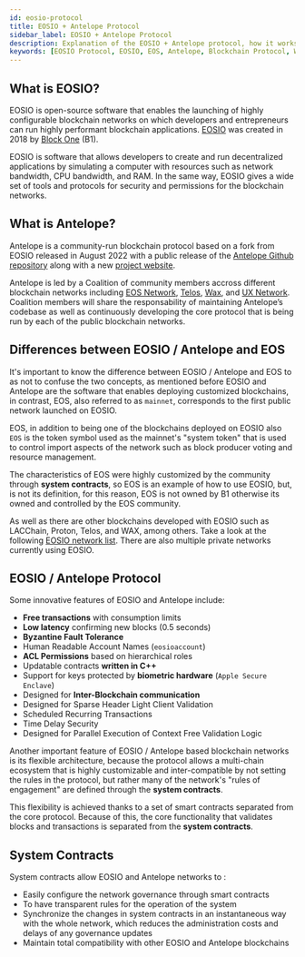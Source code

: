 ```yaml
---
id: eosio-protocol
title: EOSIO + Antelope Protocol
sidebar_label: EOSIO + Antelope Protocol
description: Explanation of the EOSIO + Antelope protocol, how it works and how to use it.
keywords: [EOSIO Protocol, EOSIO, EOS, Antelope, Blockchain Protocol, What is the EOSIO protocol]
---
```


## What is EOSIO? 

EOSIO is open-source software that enables the launching of highly configurable blockchain networks on which developers and entrepreneurs can run highly performant blockchain applications. [EOSIO](https://eos.io/) was created in 2018 by [Block One](https://block.one/) (B1). 

EOSIO is software that allows developers to create and run decentralized applications by simulating a computer with resources such as network bandwidth, CPU bandwidth, and RAM. In the same way, EOSIO gives a wide set of tools and protocols for security and permissions for the blockchain networks.

## What is Antelope? 

Antelope is a community-run blockchain protocol based on a fork from EOSIO released in August 2022 with a public release of the [Antelope Github repository](https://github.com/antelopeIO) along with a new [project website](http://www.antelope.io/).

Antelope is led by a Coalition of community members accross different blockchain networks including  [EOS Network](https://eosnetwork.com/), [Telos](https://telos.net/), [Wax](https://wax.io/), and [UX Network](https://uxnetwork.io/). Coalition members will share the responsability of maintaining Antelope’s codebase as well as continuously developing the core protocol that is being run by each of the public blockchain networks.

## Differences between EOSIO / Antelope and EOS

It's important to know the difference between EOSIO / Antelope and EOS to as not to confuse the two concepts, as mentioned before EOSIO and Antelope are the software that enables deploying customized blockchains, in contrast, EOS, also referred to as `mainnet`, corresponds to the first public network launched on EOSIO.

EOS, in addition to being one of the blockchains deployed on EOSIO also `EOS` is the token symbol used as the mainnet's "system token" that is used to control import aspects of the network such as block producer voting and resource management.

The characteristics of EOS were highly customized by the community through **system contracts**, so EOS is an example of how to use EOSIO, but, is not its definition, for this reason, EOS is not owned by B1 otherwise its owned and controlled by the EOS community. 

As well as there are other blockchains developed with EOSIO such as LACChain, Proton, Telos, and WAX, among others. Take a look at the following [EOSIO network list](https://guide.eoscostarica.io/docs/community-resources/eosio-networks). There are also multiple private networks currently using EOSIO.

## EOSIO / Antelope Protocol

Some innovative features of EOSIO and Antelope include:

- **Free transactions** with consumption limits
- **Low latency** confirming new blocks (0.5 seconds)
- **Byzantine Fault Tolerance**
- Human Readable Account Names (`eosioaccount`)
- **ACL Permissions** based on hierarchical roles
- Updatable contracts **written in C++**
- Support for keys protected by **biometric hardware** (`Apple Secure Enclave`)
- Designed for **Inter-Blockchain communication**
- Designed for Sparse Header Light Client Validation
- Scheduled Recurring Transactions
- Time Delay Security
- Designed for Parallel Execution of Context Free Validation Logic

Another important feature of EOSIO / Antelope based blockchain networks is its flexible architecture, because the protocol allows a multi-chain ecosystem that is highly customizable and inter-compatible by not setting the rules in the protocol, but rather many of the network's "rules of engagement" are defined through the **system contracts**.

This flexibility is achieved thanks to a set of smart contracts separated from the core protocol. Because of this, the core functionality that validates blocks and transactions is separated from the **system contracts**.

## System Contracts

System contracts allow EOSIO and Antelope networks to :

- Easily configure the network governance through smart contracts
- To have transparent rules for the operation of the system
- Synchronize the changes in system contracts in an instantaneous way with the whole network, which reduces the administration costs and delays of any governance updates
- Maintain total compatibility with other EOSIO and Antelope blockchains
